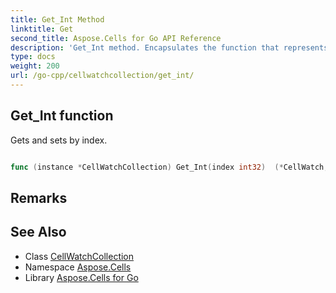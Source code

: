 ```yaml
---
title: Get_Int Method 
linktitle: Get
second_title: Aspose.Cells for Go API Reference
description: 'Get_Int method. Encapsulates the function that represents get in Go.'
type: docs
weight: 200
url: /go-cpp/cellwatchcollection/get_int/
---
```


## Get_Int function

Gets and sets <see cref="CellWatch"/> by index.

```go

func (instance *CellWatchCollection) Get_Int(index int32)  (*CellWatch,  error) 

```

## Remarks


## See Also

* Class [CellWatchCollection](../)
* Namespace [Aspose.Cells](../../)
* Library [Aspose.Cells for Go](../../../)
